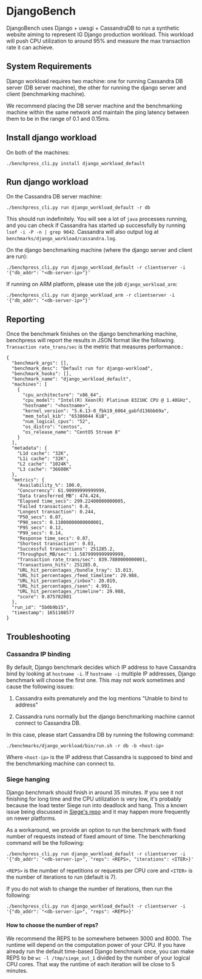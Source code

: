 <!--
Copyright (c) Meta Platforms, Inc. and affiliates.

This source code is licensed under the MIT license found in the
LICENSE file in the root directory of this source tree.
-->
# DjangoBench

DjangoBench uses Django + uwsgi + CassandraDB to run a synthetic website aiming
to represent IG Django production workload. This workload will push CPU utilization
to around 95% and measure the max transaction rate it can achieve.

## System Requirements

Django workload requires two machine: one for running Cassandra DB server (DB server machine),
the other for running the django server and client (benchmarking machine).

We recommend placing the DB server machine and the benchmarking machine within the same network
and maintain the ping latency between them to be in the range of 0.1 and 0.15ms.

## Install django workload

On both of the machines:

```
./benchpress_cli.py install django_workload_default
```

## Run django workload

On the Cassandra DB server machine:

```
./benchpress_cli.py run django_workload_default -r db
```
This should run indefinitely. You will see a lot of `java` processes running, and you can check
if Cassandra has started up successfully by running `lsof -i -P -n | grep 9042`. Cassandra will also
output log at `benchmarks/django_workload/cassandra.log`.

On the django benchmarking machine (where the django server and client are run):

```
./benchpress_cli.py run django_workload_default -r clientserver -i '{"db_addr": "<db-server-ip>"}'
```

If running on ARM platform, please use the job `django_workload_arm`:

```
./benchpress_cli.py run django_workload_arm -r clientserver -i '{"db_addr": "<db-server-ip>"}'
```

## Reporting

Once the benchmark finishes on the django benchmarking machine, benchpress will
report the results in JSON format like the following. `Transaction rate_trans/sec`
is the metric that measures performance.:

```
{
  "benchmark_args": [],
  "benchmark_desc": "Default run for django-workload",
  "benchmark_hooks": [],
  "benchmark_name": "django_workload_default",
  "machines": [
    {
      "cpu_architecture": "x86_64",
      "cpu_model": "Intel(R) Xeon(R) Platinum 8321HC CPU @ 1.40GHz",
      "hostname": "<hostname>",
      "kernel_version": "5.6.13-0_fbk19_6064_gabfd136bb69a",
      "mem_total_kib": "65386044 KiB",
      "num_logical_cpus": "52",
      "os_distro": "centos",
      "os_release_name": "CentOS Stream 8"
    }
  ],
  "metadata": {
    "L1d cache": "32K",
    "L1i cache": "32K",
    "L2 cache": "1024K",
    "L3 cache": "36608K"
  },
  "metrics": {
    "Availability_%": 100.0,
    "Concurrency": 61.90999999999999,
    "Data transferred_MB": 474.424,
    "Elapsed time_secs": 299.22400000000005,
    "Failed transactions": 0.0,
    "Longest transaction": 0.244,
    "P50_secs": 0.07,
    "P90_secs": 0.11000000000000001,
    "P95_secs": 0.12,
    "P99_secs": 0.14,
    "Response time_secs": 0.07,
    "Shortest transaction": 0.03,
    "Successful transactions": 251285.2,
    "Throughput_MB/sec": 1.5879999999999999,
    "Transaction rate_trans/sec": 839.7880000000001,
    "Transactions_hits": 251285.0,
    "URL_hit_percentages_/bundle_tray": 15.013,
    "URL_hit_percentages_/feed_timeline": 29.988,
    "URL_hit_percentages_/inbox": 20.019,
    "URL_hit_percentages_/seen": 4.991,
    "URL_hit_percentages_/timeline": 29.988,
    "score": 0.875782881
  },
  "run_id": "5b0b9b15",
  "timestamp": 1651108577
}
```
## Troubleshooting

### Cassandra IP binding

By default, Django benchmark decides which IP address to have Cassandra bind by
looking at `hostname -i`. If `hostname -i` multiple IP addresses, Django benchmark
will choose the first one. This may not work sometimes and cause the following
issues:

1. Cassandra exits prematurely and the log mentions "Unable to bind to address"

2. Cassandra runs normally but the django benchmarking machine cannot connect to
Cassandra DB.

In this case, please start Cassandra DB by running the following command:

```
./benchmarks/django_workload/bin/run.sh -r db -b <host-ip>
```
Where `<host-ip>` is the IP address that Cassandra is supposed to bind and the
benchmarking machine can connect to.

### Siege hanging

Django benchmark should finish in around 35 minutes. If you see it not finishing
for long time and the CPU utilization is very low, it's probably because the
load tester Siege run into deadlock and hang. This a known issue being discussed
in [Siege's repo](https://github.com/JoeDog/siege/issues/4) and it may happen more
frequently on newer platforms.

As a workaround, we provide an option to run the benchmark with fixed number of
requests instead of fixed amount of time. The benchmarking command will be the
following:

```
./benchpress_cli.py run django_workload_default -r clientserver -i '{"db_addr": "<db-server-ip>", "reps": <REPS>, "iterations": <ITER>}'
```

`<REPS>` is the number of repetitions or requests per CPU core and `<ITER>` is
the number of iterations to run (default is 7).

If you do not wish to change the number of iterations, then run the following:

```
./benchpress_cli.py run django_workload_default -r clientserver -i '{"db_addr": "<db-server-ip>", "reps": <REPS>}'
```

#### How to choose the number of reps?

We recommend the REPS to be somewhere between 3000 and 8000. The runtime will
depend on the computation power of your CPU.
If you have already run the default time-based Django benchmark once, you can
make REPS to be `wc -l /tmp/siege_out_1` divided by the number of your logical
CPU cores. That way the runtime of each iteration will be close to 5 minutes.
